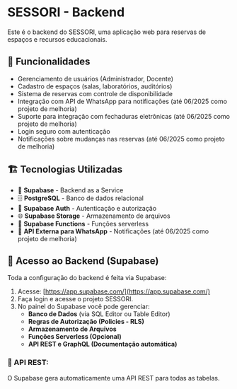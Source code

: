 # SESSORI - Backend

Este é o backend do SESSORI, uma aplicação web para reservas de espaços e recursos educacionais.

## 🚀 Funcionalidades

- Gerenciamento de usuários (Administrador, Docente)
- Cadastro de espaços (salas, laboratórios, auditórios)
- Sistema de reservas com controle de disponibilidade
- Integração com API de WhatsApp para notificações (até 06/2025 como projeto de melhoria)
- Suporte para integração com fechaduras eletrônicas (até 06/2025 como projeto de melhoria)
- Login seguro com autenticação
- Notificações sobre mudanças nas reservas (até 06/2025 como projeto de melhoria)

## 🏗️ Tecnologias Utilizadas

- 🔗 **Supabase** - Backend as a Service
- 🗄️ **PostgreSQL** - Banco de dados relacional
- 🔐 **Supabase Auth** - Autenticação e autorização
- 🌐 **Supabase Storage** - Armazenamento de arquivos
- 📡 **Supabase Functions** - Funções serverless
- 🔔 **API Externa para WhatsApp** - Notificações (até 06/2025 como projeto de melhoria)

## 🔑 Acesso ao Backend (Supabase)

Toda a configuração do backend é feita via Supabase:

1. Acesse: [https://app.supabase.com/](https://app.supabase.com/)
2. Faça login e acesse o projeto SESSORI.
3. No painel do Supabase você pode gerenciar:
   - **Banco de Dados** (via SQL Editor ou Table Editor)
   - **Regras de Autorização (Policies - RLS)**
   - **Armazenamento de Arquivos**
   - **Funções Serverless (Opcional)**
   - **API REST e GraphQL (Documentação automática)**

### 🔗 API REST:

O Supabase gera automaticamente uma API REST para todas as tabelas.
